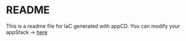 # README
This is a readme file for IaC generated with appCD.
You can modify your appStack -> [here](http://cloud.stackgen.com/appstacks/03db9ed4-5ec8-416c-a07d-3c1bfe19b1a9)
